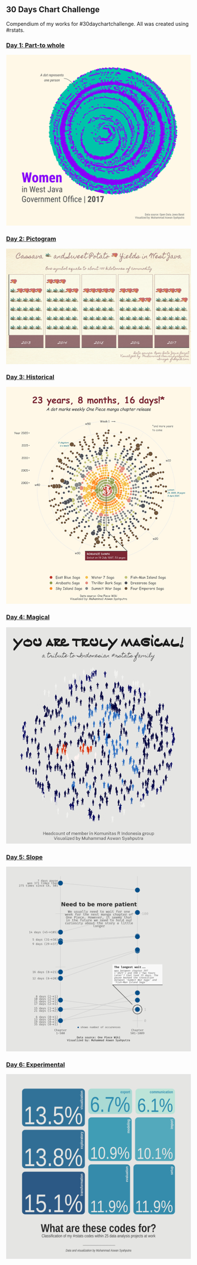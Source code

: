 ## 30 Days Chart Challenge

Compendium of my works for #30daychartchallenge. All was created using #rstats.

### [Day 1: Part-to whole](01-part_to_whole.R)

![](outfile/01-part_to_whole.png)

### [Day 2: Pictogram](02-pictogram.R)

![](outfile/02-pictogram.png)

### [Day 3: Historical](03-historical.R)

![](outfile/03-historical.png)

### [Day 4: Magical](04-magical.R)

![](outfile/04-magical.gif)

### [Day 5: Slope](05-slope.R)

![](outfile/05-slope.png)

### [Day 6: Experimental](06-experimental.R)

![](outfile/06-experimental.png)

